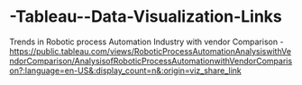 # -Tableau--Data-Visualization-Links
Trends in Robotic process Automation Industry with vendor Comparison - 
https://public.tableau.com/views/RoboticProcessAutomationAnalysiswithVendorComparison/AnalysisofRoboticProcessAutomationwithVendorComparison?:language=en-US&:display_count=n&:origin=viz_share_link
